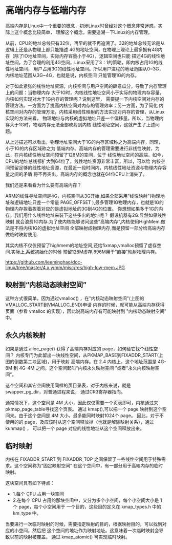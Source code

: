 高端内存与低端内存
========================================

高端内存是Linux中一个重要的概念，初涉Linux时曾经对这个概念非常迷惑。实际上这个概念比较简单，
理解这个概念，需要追溯一下Linux的内存管理。

从前，CPU的地址总线只有32位，再早的就不再追溯了。32的地址总线无论是从逻辑上还是从物理上都只能描述
4G的地址空间，在物理上理论上最多拥有4G内存（除了IO地址空间，实际内存容量小于4G），逻辑空间也只能
描述4G的线性地址空间。为了合理的利用4G空间，Linux采用了3：1的策略，即内核占用1G的线性地址空间，
用户占用3G的线性地址空间。所以用户进程的地址范围从0~3G，内核地址范围从3G~4G，也就是说，内核空间
只能管理1G的内存。

对于如此紧张的线性地址资源，内核空间与用户空间的肆意瓜分，导致了内存管理上的问题：当物理内存
大于1G时，内核线性地址空间小于实际的物理内存容量，内核如何实现对大于1G内存的管理呢？说到这里，
需要提一下内核空间对内存的管理方法。一方面为了提高内核空间对内存的管理效率；另一方面，为了简化
内核空间对内存的管理方法，内核采用线性映射的方法实现对内存的管理，从Linux实现的方法来看，
物理地址与内核的虚拟地址只差一个偏移量。所以，当物理内存大于1G时，物理内存无法全部映射到内核
线性地址空间，这就产生了上述问题。

从上述描述可以看出，物理地址空间大于1G的内存区域称之为高端内存，同理，小于1G的内存区域称之为
低端内存。高端内存的管理需要进行非线性映射，为此，在内核线性地址空间预留了128M的空间，位于
线性地址空间的高端。如今，CPU的地址总线都扩大到64位了，线性地址资源非常丰富，所以，可以给
内核空间预留足够的线性地址资源，在最近一段时间内，内核线性地址资源与物理内存容量之间的矛盾
将不再突出，高端内存的概念也就在64位CPU上消失了。

我们还是来看看为什么要有高端内存？

ARM的线性寻址空间是4G，内核空间从3G开始,如果全部采用"线性映射"(物理地址和逻辑地址只差一个常量
PAGE_OFFSET ),最多管理1G物理内存，也就是1G的物理内存挨着挨着对应的是虚拟地址的3G到4G的位置。
你想想如果多于1G的内存，我们用什么线性地址来装下这些多出的地址呢？ 假设机器有2G.显然如果线性映射
就会浪费1G内存.为了使内核能够访问这些"高端内存",内核使用HighMem.做法是不将内核1G的虚拟地址空间
全部映射成物理内存,而是预留一部分给高端内存做临时映射使用.

其实内核不仅仅预留了highmem的地址空间,还给fixmap,vmalloc预留了虚存空间.实际上,系统初始化的时候
预留128M虚存,896M用于"直接"映射物理内存。

https://github.com/leeminghao/doc-linux/tree/master/4.x.y/mm/misc/res/high-low-mem.JPG

映射到“内核动态映射空间”
----------------------------------------

这种方式很简单，因为通过vmalloc() ，在"内核动态映射空间"(上图的VMALLOC_START到VMALLOC_END)申请
内存的时候，就可能从高端内存获得页面（参看 vmalloc 的实现），因此说高端内存有可能映射到
"内核动态映射空间" 中。

永久内核映射
----------------------------------------

如果是通过 alloc_page() 获得了高端内存对应的 page，如何给它找个线性空间？
内核专门为此留出一块线性空间，从PKMAP_BASE到FIXADDR_START(上图的倒数第二块区域)，用于映射
高端内存。在 2.4 内核上，这个地址范围是 4G-8M 到 4G-4M 之间。这个空间起叫“内核永久映射空间
”或者“永久内核映射空间”。

这个空间和其它空间使用同样的页目录表，对于内核来说，就是swapper_pg_dir，对普通进程来说，
通过CR3寄存器指向。

通常情况下，这个空间是 4M 大小，因此仅仅需要一个页表即可，内核通过来pkmap_page_table寻找这个页表。
通过 kmap(),可以把一个 page 映射到这个空间来。由于这个空间是 4M 大小，最多能同时映射1024个 page。
因此，对于不使用的的 page，及应该时从这个空间释放掉（也就是解除映射关系），通过 kunmap() ，
可以把一个 page 对应的线性地址从这个空间释放出来。

临时映射
----------------------------------------

内核在 FIXADDR_START 到 FIXADDR_TOP 之间保留了一些线性空间用于特殊需求。这个空间称为“固定映射空间”
在这个空间中，有一部分用于高端内存的临时映射。

这块空间具有如下特点：

* 1.每个 CPU 占用一块空间
* 2.在每个 CPU 占用的那块空间中，又分为多个小空间，每个小空间大小是 1 个 page，每个小空间用于
    一个目的，这些目的定义在 kmap_types.h 中的 km_type 中。

当要进行一次临时映射的时候，需要指定映射的目的，根据映射目的，可以找到对应的小空间，然后把
这个空间的地址作为映射地址。这意味着一次临时映射会导致以前的映射被覆盖。
通过 kmap_atomic() 可实现临时映射。